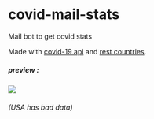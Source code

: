 # covid-mail-stats
Mail bot to get covid stats



Made with <a href="https://covid19-api.org/">covid-19 api</a> and <a href="https://restcountries.eu/">rest countries</a>.
<br>
<h5> preview : </h5>
<img src="https://i.imgur.com/2ZBNO5J.png">
<h6>(USA has bad data)</h6>
